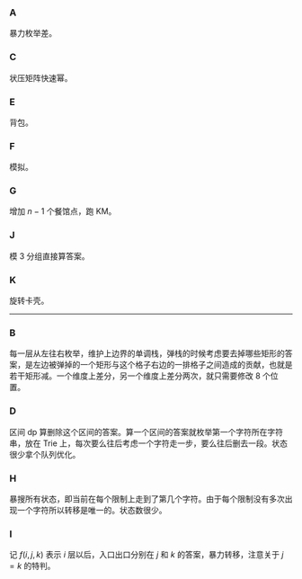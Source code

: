 ### A

暴力枚举差。

### C

状压矩阵快速幂。

### E

背包。

### F

模拟。

### G

增加 $n-1$ 个餐馆点，跑 KM。

### J

模 $3$ 分组直接算答案。

### K

旋转卡壳。

------

### B

每一层从左往右枚举，维护上边界的单调栈，弹栈的时候考虑要去掉哪些矩形的答案，是左边被弹掉的一个矩形与这个格子右边的一排格子之间造成的贡献，也就是若干矩形减。一个维度上差分，另一个维度上差分两次，就只需要修改 $8$ 个位置。

### D

区间 dp 算删除这个区间的答案。算一个区间的答案就枚举第一个字符所在字符串，放在 Trie 上，每次要么往后考虑一个字符走一步，要么往后删去一段。状态很少拿个队列优化。

### H

暴搜所有状态，即当前在每个限制上走到了第几个字符。由于每个限制没有多次出现一个字符所以转移是唯一的。状态数很少。

### I

记 $f(i,j,k)$ 表示 $i$ 层以后，入口出口分别在 $j$ 和 $k$ 的答案，暴力转移，注意关于 $j=k$ 的特判。